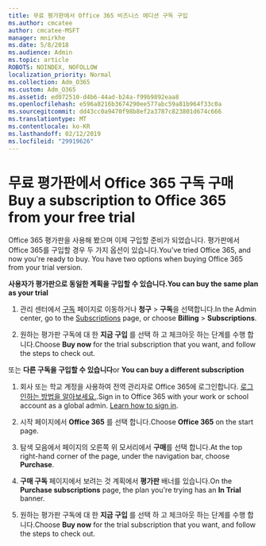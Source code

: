 ```yaml
---
title: 무료 평가판에서 Office 365 비즈니스 에디션 구독 구입
ms.author: cmcatee
author: cmcatee-MSFT
manager: mnirkhe
ms.date: 5/8/2018
ms.audience: Admin
ms.topic: article
ROBOTS: NOINDEX, NOFOLLOW
localization_priority: Normal
ms.collection: Adm_O365
ms.custom: Adm_O365
ms.assetid: ed072510-d4b6-44ad-b24a-f99b9892eaa8
ms.openlocfilehash: e596a8216b3674290ee577abc59a81b964f33c0a
ms.sourcegitcommit: dd43cc0a9470f98b8ef2a3787c823801d674c666
ms.translationtype: MT
ms.contentlocale: ko-KR
ms.lasthandoff: 02/12/2019
ms.locfileid: "29919626"
---
```

# <a name="buy-a-subscription-to-office-365-from-your-free-trial"></a><span data-ttu-id="c625e-102">무료 평가판에서 Office 365 구독 구매</span><span class="sxs-lookup"><span data-stu-id="c625e-102">Buy a subscription to Office 365 from your free trial</span></span>

<span data-ttu-id="c625e-p101">Office 365 평가판을 사용해 봤으며 이제 구입할 준비가 되었습니다. 평가판에서 Office 365를 구입할 경우 두 가지 옵션이 있습니다.</span><span class="sxs-lookup"><span data-stu-id="c625e-p101">You've tried Office 365, and now you're ready to buy. You have two options when buying Office 365 from your trial version.</span></span>
  
 <span data-ttu-id="c625e-105">**사용자가 평가판으로 동일한 계획을 구입할 수 있습니다.**</span><span class="sxs-lookup"><span data-stu-id="c625e-105">**You can buy the same plan as your trial**</span></span>
  
1. <span data-ttu-id="c625e-106">관리 센터에서 [구독](https://go.microsoft.com/fwlink/p/?linkid=842054) 페이지로 이동하거나 **청구** \> **구독**을 선택합니다.</span><span class="sxs-lookup"><span data-stu-id="c625e-106">In the Admin center, go to the [Subscriptions](https://go.microsoft.com/fwlink/p/?linkid=842054) page, or choose **Billing** \> **Subscriptions**.</span></span>
    
2. <span data-ttu-id="c625e-107">원하는 평가판 구독에 대 한 **지금 구입** 를 선택 하 고 체크아웃 하는 단계를 수행 합니다.</span><span class="sxs-lookup"><span data-stu-id="c625e-107">Choose **Buy now** for the trial subscription that you want, and follow the steps to check out.</span></span> 
    
<span data-ttu-id="c625e-108">또는 **다른 구독을 구입할 수 있습니다**</span><span class="sxs-lookup"><span data-stu-id="c625e-108">or **You can buy a different subscription**</span></span>
  
1. <span data-ttu-id="c625e-109">회사 또는 학교 계정을 사용하여 전역 관리자로 Office 365에 로그인합니다. [로그인하는 방법을 알아보세요.](https://support.office.com/article/e9eb7d51-5430-4929-91ab-6157c5a050b4).</span><span class="sxs-lookup"><span data-stu-id="c625e-109">Sign in to Office 365 with your work or school account as a global admin. [Learn how to sign in](https://support.office.com/article/e9eb7d51-5430-4929-91ab-6157c5a050b4).</span></span>
    
2. <span data-ttu-id="c625e-110">시작 페이지에서 **Office 365** 를 선택 합니다.</span><span class="sxs-lookup"><span data-stu-id="c625e-110">Choose **Office 365** on the start page.</span></span> 
    
3. <span data-ttu-id="c625e-111">탐색 모음에서 페이지의 오른쪽 위 모서리에서 **구매**를 선택 합니다.</span><span class="sxs-lookup"><span data-stu-id="c625e-111">At the top right-hand corner of the page, under the navigation bar, choose **Purchase**.</span></span>
    
4. <span data-ttu-id="c625e-112">**구매 구독** 페이지에서 보려는 것 계획에서 **평가판** 배너를 있습니다.</span><span class="sxs-lookup"><span data-stu-id="c625e-112">On the **Purchase subscriptions** page, the plan you're trying has an **In Trial** banner.</span></span> 
    
5. <span data-ttu-id="c625e-113">원하는 평가판 구독에 대 한 **지금 구입** 를 선택 하 고 체크아웃 하는 단계를 수행 합니다.</span><span class="sxs-lookup"><span data-stu-id="c625e-113">Choose **Buy now** for the trial subscription that you want, and follow the steps to check out.</span></span> 
    

